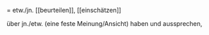 = etw./jn. [[beurteilen]], [[einschätzen]]

über jn./etw. (eine feste Meinung/Ansicht) haben und aussprechen, 